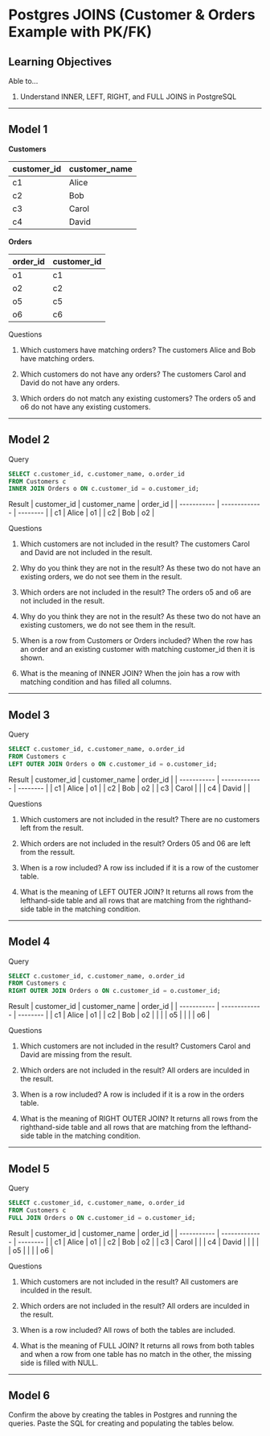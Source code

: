 # Postgres JOINS (Customer & Orders Example with PK/FK)

## Learning Objectives

Able to...

1. Understand INNER, LEFT, RIGHT, and FULL JOINS in PostgreSQL

---

## Model 1

**Customers**

| customer_id | customer_name |
| ----------- | ------------- |
| c1          | Alice         |
| c2          | Bob           |
| c3          | Carol         |
| c4          | David         |

**Orders**

| order_id | customer_id |
| -------- | ----------- |
| o1       | c1          |
| o2       | c2          |
| o5       | c5          |
| o6       | c6          |

Questions

1. Which customers have matching orders?
    The customers Alice and Bob have matching orders.

2. Which customers do not have any orders?
    The customers Carol and David do not have any orders.

3. Which orders do not match any existing customers?
    The orders o5 and o6 do not have any existing customers.

---

## Model 2

Query

```sql
SELECT c.customer_id, c.customer_name, o.order_id
FROM Customers c
INNER JOIN Orders o ON c.customer_id = o.customer_id;
```

Result
| customer_id | customer_name | order_id |
| ----------- | ------------- | -------- |
| c1	        | Alice	        | o1       |
| c2	        | Bob	          | o2       |

Questions

1. Which customers are not included in the result?
    The customers Carol and David are not included in the result.

2. Why do you think they are not in the result?
    As these two do not have an existing orders, we do not see them in the result.

3. Which orders are not included in the result?
    The orders o5 and o6 are not included in the result.

4. Why do you think they are not in the result?
    As these two do not have an existing customers, we do not see them in the result.

5. When is a row from Customers or Orders included?
    When the row has an order and an existing customer with matching customer_id then it is shown.

6. What is the meaning of INNER JOIN?
    When the join has a row with matching condition and has filled all columns.

---

## Model 3

Query

```sql
SELECT c.customer_id, c.customer_name, o.order_id
FROM Customers c
LEFT OUTER JOIN Orders o ON c.customer_id = o.customer_id;
```

Result
| customer_id | customer_name | order_id |
| ----------- | ------------- | -------- |
| c1          | Alice	        | o1       |
| c2	        | Bob	          | o2       |
| c3	        | Carol	        |          |
| c4	        | David	        |          |

Questions

1. Which customers are not included in the result?
    There are no customers left from the result.

2. Which orders are not included in the result?
    Orders 05 and 06 are left from the ressult.

3. When is a row included?
    A row iss included if it is a row of the customer table.

4. What is the meaning of LEFT OUTER JOIN?
    It returns all rows from the lefthand-side table and all rows that are matching from the righthand-side table in the matching condition.

---

## Model 4

Query

```sql
SELECT c.customer_id, c.customer_name, o.order_id
FROM Customers c
RIGHT OUTER JOIN Orders o ON c.customer_id = o.customer_id;
```

Result
| customer_id | customer_name | order_id |
| ----------- | ------------- | -------- |
| c1          | Alice	        | o1       |
| c2	        | Bob	          | o2       |
|   	        |      	        | o5       |
|   	        |     	        | o6       |


Questions

1. Which customers are not included in the result?
    Customers Carol and David are missing from the result.

2. Which orders are not included in the result?
    All orders are inculded in the result.

3. When is a row included?
    A row is included if it is a row in the orders table.

4. What is the meaning of RIGHT OUTER JOIN?
    It returns all rows from the righthand-side table and all rows that are matching from the lefthand-side table in the matching condition.


---

## Model 5

Query

```sql
SELECT c.customer_id, c.customer_name, o.order_id
FROM Customers c
FULL JOIN Orders o ON c.customer_id = o.customer_id;
```

Result
| customer_id | customer_name | order_id |
| ----------- | ------------- | -------- |
| c1          | Alice	        | o1       |
| c2	        | Bob	          | o2       |
| c3	        | Carol	        |          |
| c4	        | David	        |          |
|   	        |      	        | o5       |
|   	        |     	        | o6       |

Questions

1. Which customers are not included in the result?
     All customers are inculded in the result.

2. Which orders are not included in the result?
     All orders are inculded in the result.

3. When is a row included?
    All rows of both the tables are included.

4. What is the meaning of FULL JOIN?
    It returns all rows from both tables and when a row from one table has no match in the other, the missing side is filled with NULL.
---

## Model 6

Confirm the above by creating the tables in Postgres and running the queries. Paste the SQL for creating and populating the tables below.

```sql

```
